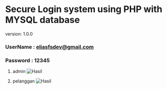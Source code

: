# Secure Login system using PHP with MYSQL database

version: 1.0.0

### UserName : eliasfsdev@gmail.com

### Password : 12345

1. admin
![Hasil](admin.png)

2. pelanggan
![Hasil](pelanggan.png)
